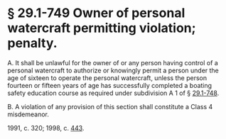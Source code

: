 # § 29.1-749 Owner of personal watercraft permitting violation; penalty.

<p>A. It shall be unlawful for the owner of or any person having control of a personal watercraft to authorize or knowingly permit a person under the age of sixteen to operate the personal watercraft, unless the person fourteen or fifteen years of age has successfully completed a boating safety education course as required under subdivision A 1 of § <a href='http://law.lis.virginia.gov/vacode/29.1-748/'>29.1-748</a>.</p><p>B. A violation of any provision of this section shall constitute a Class 4 misdemeanor.</p><p>1991, c. 320; 1998, c. <a href='http://lis.virginia.gov/cgi-bin/legp604.exe?981+ful+CHAP0443'>443</a>.</p>